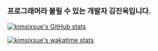 ### 프로그래머라 불릴 수 있는 개발자 김진욱입니다.

[![kimsixsue's GitHub stats](https://github-readme-stats.vercel.app/api?username=kimsixsue&theme=highcontrast)](https://github.com/anuraghazra/github-readme-stats)

[![kimsixsue's wakatime stats](https://github-readme-stats.vercel.app/api/wakatime?username=kimsixsue)](https://github.com/anuraghazra/github-readme-stats)
